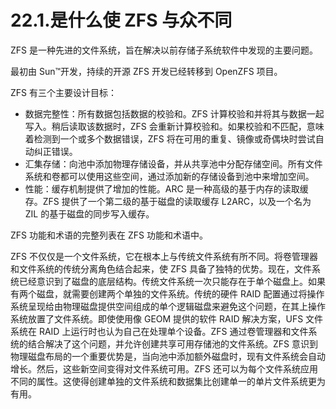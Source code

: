 # 22.1.是什么使 ZFS 与众不同

ZFS 是一种先进的文件系统，旨在解决以前存储子系统软件中发现的主要问题。

最初由 Sun™开发，持续的开源 ZFS 开发已经转移到 OpenZFS 项目。

ZFS 有三个主要设计目标：

* 数据完整性：所有数据包括数据的校验和。ZFS 计算校验和并将其与数据一起写入。稍后读取该数据时，ZFS 会重新计算校验和。如果校验和不匹配，意味着检测到一个或多个数据错误，ZFS 将在可用的重复、镜像或奇偶块时尝试自动纠正错误。
* 汇集存储：向池中添加物理存储设备，并从共享池中分配存储空间。所有文件系统和卷都可以使用这些空间，通过添加新的存储设备到池中来增加空间。
* 性能：缓存机制提供了增加的性能。ARC 是一种高级的基于内存的读取缓存。ZFS 提供了一个第二级的基于磁盘的读取缓存 L2ARC，以及一个名为 ZIL 的基于磁盘的同步写入缓存。

ZFS 功能和术语的完整列表在 ZFS 功能和术语中。

ZFS 不仅仅是一个文件系统，它在根本上与传统文件系统有所不同。将卷管理器和文件系统的传统分离角色结合起来，使 ZFS 具备了独特的优势。现在，文件系统已经意识到了磁盘的底层结构。传统文件系统一次只能存在于单个磁盘上。如果有两个磁盘，就需要创建两个单独的文件系统。传统的硬件 RAID 配置通过将操作系统呈现给由物理磁盘提供空间组成的单个逻辑磁盘来避免这个问题，在其上操作系统放置了文件系统。即使使用像 GEOM 提供的软件 RAID 解决方案，UFS 文件系统在 RAID 上运行时也认为自己在处理单个设备。ZFS 通过卷管理器和文件系统的结合解决了这个问题，并允许创建共享可用存储池的文件系统。ZFS 意识到物理磁盘布局的一个重要优势是，当向池中添加额外磁盘时，现有文件系统会自动增长。然后，这些新空间变得对文件系统可用。ZFS 还可以为每个文件系统应用不同的属性。这使得创建单独的文件系统和数据集比创建单一的单片文件系统更为有用。

